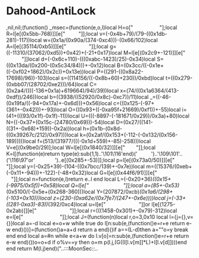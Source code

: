 # Dahood-AntiLock


,nil,nil;(function() _msec=(function(e,o,l)local H=o["   ​      ​  "];local R=l[e[(0x5bb-768)]][e[" ​        "]];local v=(-0x4b+79)/(79-((0x1db-281)-117))local w=(0x1a/(0x90a/(374-0xc4)))-(0x66/102)local A=l[e[(35114/0xb5)]][e["   ​         ​"]];local g=((-11310/(37062/0xd5))+0x42)+(-21+0x17)local M=l[e[(0x2c9+-121)]][e["        "]]local d=(-0x6c+110)-(((0xabc-1423)/25)-0x34)local S=((0x13da/(0x200-(0x5c34/84)))+-0x12)local B=(0x3cc/((-0x1e+((-0xf02+1862)/0x2c))+0x13e))local P=((291-((0x8a22-17698)/96))-103)local s=((114156/((-0x8b+60)+230))/0xbd)local t=((0x279-(0xbb07/(28702/0xe2)))/64)local C=(0x2a4/((((-136+0x1a)+619664)/94)/39))local x=(74/((0x1a6364/(413-0xdf))/246))local b=((3938/((52920/0x8c)-0xc7))/11)local _=((-46-(0x19fa/((-94+0x17a)+-0x6d)))+0x56)local c=((0x125-(-97+(361+-0x42)))+-93)local O=((0x93+((-0xa95f+21669)/0xf1))+-55)local i=(41+(((93/0x1f)-0x1f)-11))local U=(((-8897-(-181671/0x29))/0x3a)+80)local N=((-0x37+(0x15c-(24780/0x69)))-54)local D=(0x27/((141-((31+-0x68)+159))-0x2a))local h=(0x1b-(0x8d-((0x39267c/212)/0x97)))local k=(0x2af/(0x153+(-112-(-0x132/(0x156-189)))))local f=(513/(31977/(((-0x1d+559)+-85)-258)))local V=e[(0x9be0/29)];local W=l[e[(0x1840/32)]][e["   ​      "]];local K=l[(function(e)return type(e):sub(1,1)..'\101\116'end)('       ​')..'\109\101'..('\116\97'or'    ​   ')..e[(0x285+-53)]];local p=l[e[(0x73a0/50)]][e[" ​      "]];local y=(-0x25+39)-(104-((0x7bcc/139)+-0x7e))local m=((15376/(0xeb+(-0x11+-94)))+-122)-(-48+0x32)local G=l[e[(0x44f6/91)]][e["           "]];local n=function(e,l)return e..l end local L=(-0x20+36)*((0x15+(-9975/0x5f))+0x58)local Q=l[e["  ​      ​       "]];local a=(85+-0x53)*(0x5100/(-0x5e+(0x268-360)))local Y=(207872/0xcb)*(0x1a6/(298+(-103+0x10)))local z=(230-(0xa62e/(0x7fe7/(247+-0x6e))))local j=(-33+((281-0xa3)-83))*(392/0xc4)local u=l[e["             "]]or l[e[(1275-0x2ab)]][e["             "]];local r=(((1458-0x301)+-0x79)-312)local e=l[e["             ​ ​   "]];local J=(function(n)local r,o=3,0x10 local l={j={},v={}}local a=-d local e=o+w while true do l[n:sub(e,(function()e=r+e return e-w end)())]=(function()a=a+d return a end)()if a==(L-d)then a=""o=y break end end local a=#n while e<a+w do l.v[o]=n:sub(e,(function()e=r+e return e-w end)())o=o+d if o%v==y then o=m p(l.j,(G((l[l.v[m]]*L)+l[l.v[d]])))end end return M(l.j)end)("..:::MoonSec::..
